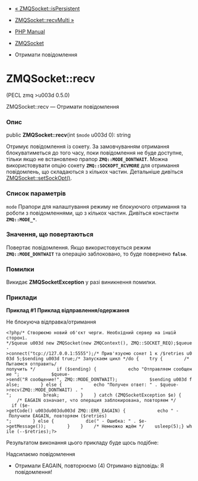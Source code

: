 - [« ZMQSocket::isPersistent](zmqsocket.ispersistent.md)
- [ZMQSocket::recvMulti »](zmqsocket.recvmulti.md)

- [PHP Manual](index.md)
- [ZMQSocket](class.zmqsocket.md)
-   Отримати повідомлення

# ZMQSocket::recv

(PECL zmq \>u003d 0.5.0)

ZMQSocket::recv — Отримати повідомлення

### Опис

public **ZMQSocket::recv**(int `$mode` u003d 0): string

Отримує повідомлення із сокету. За замовчуванням отримання блокуватиметься
до того часу, поки повідомлення не буде доступне, тільки якщо не встановлено
прапор **`ZMQ::MODE_DONTWAIT`**. Можна використовувати опцію сокету
**`ZMQ::SOCKOPT_RCVMORE`** для отримання повідомлень, що складаються з
кількох частин. Детальніше дивіться
[ZMQSocket::setSockOpt()](zmqsocket.setsockopt.md).

### Список параметрів

`mode`
Прапори для налаштування режиму не блокуючого отримання та роботи з
повідомленнями, що з кількох частин. Дивіться константи
**`ZMQ::MODE_*`**.

### Значення, що повертаються

Повертає повідомлення. Якщо використовується режим **`ZMQ::MODE_DONTWAIT`** та
операцію заблоковано, то буде повернено **`false`**.

### Помилки

Викидає **ZMQSocketException** у разі виникнення помилки.

### Приклади

**Приклад #1 Приклад відправлення/одержання**

Не блокуюча відправка/отримання

`<?php/* Створюємо новий об'єкт черги. Необхідний сервер на іншій стороні. */$queue u003d new ZMQSocket(new ZMQContext(), ZMQ::SOCKET_REQ);$queue->connect("tcp://127.0.0.1:5555");/* Прив'язуємо сокет 1 к /$retries u003d 5;$sending u003d true;/* Запускаем цикл */do {    try {        /* Пытаемся отправить/получить */        if ($sending) {            echo "Отправляем сообщение
";            $queue->send("Я сообщение!", ZMQ::MODE_DONTWAIT);            $sending u003d false;        } else {            echo "Получен ответ: " . $queue->recv(ZMQ::MODE_DONTWAIT) . "
";            break;        }    } catch (ZMQSocketException $e) {        /* EAGAIN означает, что операция заблокирована, повторяем */        if ($e->getCode() u003du003du003d ZMQ::ERR_EAGAIN) {            echo " - Получили EAGAIN, повторяем ($retries)
";        } else {            die(" - Ошибка: " . $e->getMessage());        }    }    /* Немножко ждём */    usleep(5);} while (--$retries);?> `

Результатом виконання цього прикладу буде щось подібне:

Надсилаємо повідомлення
- Отримали EAGAIN, повторюємо (4)
Отримано відповідь: Я повідомлення!
